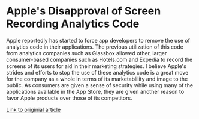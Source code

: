 # Apple's Disapproval of Screen Recording Analytics Code

Apple reportedly has started to force app developers to remove 
the use of analytics code in their applications. The previous utilization of this code from analytics companies such as Glassbox allowed other, larger consumer-based companies such as Hotels.com and Expedia to record the screens of its users for aid in their marketing strategies. I believe Apple's strides and efforts to stop the use of these analytics code is a great move for the company as a whole in terms of its marketablility and image to the public. As consumers are given a sense of security while using many of the applications available in the App Store, they are given another reason to favor Apple products over those of its competitors. 

[Link to originial article](https://www.developer-tech.com/news/2019/feb/11/apple-tells-app-developers-remove-screen-recording-analytics-code/)